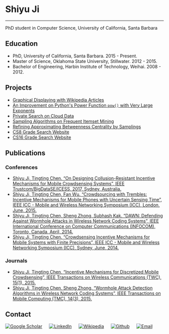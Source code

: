 # Shiyu Ji

---

PhD student in Computer Science, University of California, Santa Barbara

## Education
- PhD, University of California, Santa Barbara. 2015 - Present.
- Master of Science, Oklahoma State University, Stillwater. 2012 - 2015.
- Bachelor of Engineering, Harbin Institute of Technology, Weihai. 2008 - 2012.

## Projects
- [Graphical Displaying with Wikipedia Articles](https://en.wikipedia.org/wiki/User:Shiyu_Ji)
- [An Improvement on Python's Power Function `pow()` with Very Large Exponents](https://arxiv.org/abs/1707.01898)
- [Private Search on Cloud Data](https://arxiv.org/abs/1703.08269)
- [Sampling Algorithms on Frequent Itemset Mining](https://arxiv.org/abs/1703.08273)
- [Refining Approximating Betweenness Centrality by Samplings](https://arxiv.org/abs/1608.04472)
- [CS8 Grade Search Website](https://www.cs.ucsb.edu/~shiyu/cs8grades)
- [CS16 Grade Search Website](https://www.cs.ucsb.edu/~shiyu/cs16grades)

## Publications

### Conferences
- [Shiyu Ji, Tingting Chen. “On Designing Collusion-Resistant Incentive Mechanisms for Mobile Crowdsensing Systems”, IEEE Trustcom/BigDataSE/ICESS, 2017, Sydney, Australia.](http://ieeexplore.ieee.org/abstract/document/8029436/)
- [Shiyu Ji, Tingting Chen, Fan Wu. “Crowdsourcing with Trembles: Incentive Mechanisms for Mobile Phones with Uncertain Sensing Time”, IEEE ICC - Mobile and Wireless Networking Symposium (ICC), London, June, 2015.](http://ieeexplore.ieee.org/document/7248874/)
- [Shiyu Ji, Tingting Chen, Sheng Zhong, Subhash Kak. “DAWN: Defending Against Wormhole Attacks in Wireless Network Coding Systems”, IEEE International Conference on Computer Communications (INFOCOM), Toronto, Canada, April, 2014.](http://ieeexplore.ieee.org/document/6847992/)
- [Shiyu Ji, Tingting Chen. “Crowdsensing Incentive Mechanisms for Mobile Systems with Finite Precisions”, IEEE ICC - Mobile and Wireless Networking Symposium (ICC), Sydney, June, 2014.](http://ieeexplore.ieee.org/abstract/document/6883706/)


### Journals
- [Shiyu Ji, Tingting Chen, “Incentive Mechanisms for Discretized Mobile Crowdsensing”, IEEE Transactions on Wireless Communications (TWC), 15(1), 2015.](http://ieeexplore.ieee.org/document/7202902/)
- [Shiyu Ji, Tingting Chen, Sheng Zhong. “Wormhole Attack Detection Algorithms in Wireless Network Coding Systems”, IEEE Transactions on Mobile Computing (TMC), 14(3), 2015.](http://ieeexplore.ieee.org/document/6815997/)

## Contact
[![Google Scholar](https://www.cs.ucsb.edu/~shiyu/img/google.svg)](https://scholar.google.com/citations?user=ortXPBgAAAAJ&hl=en)
&emsp;
[![LinkedIn](https://www.cs.ucsb.edu/~shiyu/img/linkedin.svg)](https://www.linkedin.com/in/shiyuji/)
&emsp;
[![Wikipedia](https://www.cs.ucsb.edu/~shiyu/img/wikipedia.svg)](https://en.wikipedia.org/wiki/User:Shiyu_Ji)
&emsp;
[![Github](https://www.cs.ucsb.edu/~shiyu/img/github.svg)](https://github.com/shiyujiucsb)
&emsp;
[![Email](https://www.cs.ucsb.edu/~shiyu/img/mail.svg)](mailto:shiyucsucsb@gmail.com)


